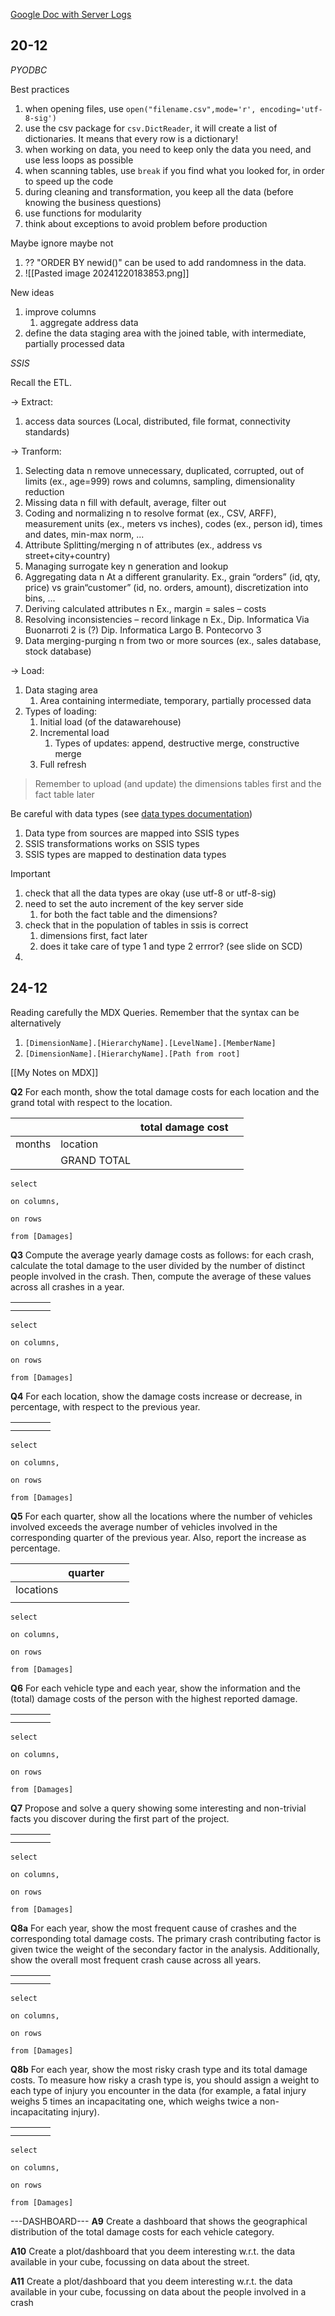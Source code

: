 [Google Doc with Server Logs](https://docs.google.com/document/d/1jRtPixDMGV7qE6ob_1iVFkb5yuY8RICmUtpvUlNvrlA/edit?pli=1&tab=t.0)

## 20-12

*PYODBC*

Best practices
1. when opening files, use `open("filename.csv",mode='r', encoding='utf-8-sig')`
2. use the csv package for `csv.DictReader`, it will create a list of dictionaries. It means that every row is a dictionary!
3. when working on data, you need to keep only the data you need, and use less loops as possible
4. when scanning tables, use `break` if you find what you looked for, in order to speed up the code
5. during cleaning and transformation, you keep all the data (before knowing the business questions)
6. use functions for modularity
7.  think about exceptions to avoid problem before production

Maybe ignore maybe not
1. ?? "ORDER BY newid()" can be used to add randomness in the data.
2. ![[Pasted image 20241220183853.png]]

New ideas 
1. improve columns
	1. aggregate address data
2. define the data staging area with the joined table, with intermediate, partially processed data




*SSIS*

Recall the ETL.

-> Extract:
1. access data sources (Local, distributed, file format, connectivity standards)

-> Tranform:
1. Selecting data  n remove unnecessary, duplicated, corrupted, out of limits (ex., age=999) rows and columns, sampling, dimensionality reduction 
2. Missing data  n fill with default, average, filter out 
3. Coding and normalizing  n to resolve format (ex., CSV, ARFF), measurement units (ex., meters vs inches), codes (ex., person id), times and dates, min-max norm, ... 
4. Attribute Splitting/merging  n of attributes (ex., address vs street+city+country) 
5. Managing surrogate key  n generation and lookup 
6. Aggregating data  n At a different granularity. Ex., grain “orders” (id, qty, price) vs grain“customer” (id, no. orders, amount), discretization into bins, ...  
7. Deriving calculated attributes  n Ex., margin = sales – costs 
8. Resolving inconsistencies – record linkage  n Ex., Dip. Informatica Via Buonarroti 2 is (?) Dip. Informatica Largo B. Pontecorvo 3 
9. Data merging-purging  n from two or more sources (ex., sales database, stock database)

-> Load:
1. Data staging area 
	1. Area containing intermediate, temporary, partially processed data
2. Types of loading: 
	1. Initial load (of the datawarehouse)
	2. Incremental load 
		1. Types of updates: append, destructive merge, constructive merge 
	3. Full refresh

> Remember to upload (and update) the dimensions tables first and the fact table later

Be careful with data types (see [data types documentation](https://learn.microsoft.com/en-us/sql/integration-services/data-flow/integration-services-data-types?view=sql-server-ver16&redirectedfrom=MSDN))
1. Data type from sources are mapped into SSIS types  
2. SSIS transformations works on SSIS types 
3. SSIS types are mapped to destination data types

Important
1. check that all the data types are okay (use utf-8 or utf-8-sig)
2. need to set the auto increment of the key server side
	1. for both the fact table and the dimensions?
3. check that in the population of tables in ssis is correct
	1. dimensions first, fact later
	2. does it take care of type 1 and type 2 errror? (see slide on SCD)
4. 




## 24-12

Reading carefully the MDX Queries.
Remember that the syntax can be alternatively
1. `[DimensionName].[HierarchyName].[LevelName].[MemberName] `
2. `[DimensionName].[HierarchyName].[Path from root]`

[[My Notes on MDX]]

**Q2**
For each month, show the total damage costs for each location and the grand total with respect to the location.

|        |             | total damage cost |     |
| ------ | ----------- | ----------------- | --- |
| months | location    |                   |     |
|        | GRAND TOTAL |                   |     |


```MDX
select

on columns,

on rows

from [Damages]
```


**Q3**
Compute the average yearly damage costs as follows: for each crash, calculate the total damage to the user divided by the number of distinct people involved in the crash. Then, compute the average of these values across all crashes in a year.

|     |     |     |     |
| --- | --- | --- | --- |
|     |     |     |     |
|     |     |     |     |


```MDX
select

on columns,

on rows

from [Damages]
```


**Q4**
For each location, show the damage costs increase or decrease, in percentage, with respect to the previous year.

|     |     |     |     |
| --- | --- | --- | --- |
|     |     |     |     |
|     |     |     |     |


```MDX
select

on columns,

on rows

from [Damages]
```


**Q5**
For each quarter, show all the locations where the number of vehicles involved exceeds the average number of vehicles involved in the corresponding quarter of the previous year. Also, report the increase as percentage.

|           | quarter |     |     |
| --------- | ------- | --- | --- |
| locations |         |     |     |
|           |         |     |     |


```MDX
select

on columns,

on rows

from [Damages]
```


**Q6**
For each vehicle type and each year, show the information and the (total) damage costs of the person with the highest reported damage.


|     |     |     |     |
| --- | --- | --- | --- |
|     |     |     |     |
|     |     |     |     |


```MDX
select

on columns,

on rows

from [Damages]
```


**Q7**
Propose and solve a query showing some interesting and non-trivial facts you discover during the first part of the project.




|     |     |     |     |
| --- | --- | --- | --- |
|     |     |     |     |
|     |     |     |     |


```MDX
select

on columns,

on rows

from [Damages]
```


**Q8a**
For each year, show the most frequent cause of crashes and the corresponding total damage costs. The primary crash contributing factor is given twice the weight of the secondary factor in the analysis. Additionally, show the overall most frequent crash cause across all years.



|     |     |     |     |
| --- | --- | --- | --- |
|     |     |     |     |
|     |     |     |     |


```MDX
select

on columns,

on rows

from [Damages]
```

**Q8b**
For each year, show the most risky crash type and its total damage costs. To measure how risky a crash type is, you should assign a weight to each type of injury you encounter in the data (for example, a fatal injury weighs 5 times an incapacitating one, which weighs twice a non-incapacitating injury).



|     |     |     |     |
| --- | --- | --- | --- |
|     |     |     |     |
|     |     |     |     |


```MDX
select

on columns,

on rows

from [Damages]
```




---DASHBOARD---
**A9**
Create a dashboard that shows the geographical distribution of the total damage costs for each vehicle category.


**A10**
Create a plot/dashboard that you deem interesting w.r.t. the data available in your cube, focussing on data about the street.

**A11**
Create a plot/dashboard that you deem interesting w.r.t. the data available in your cube, focussing on data about the people involved in a crash



